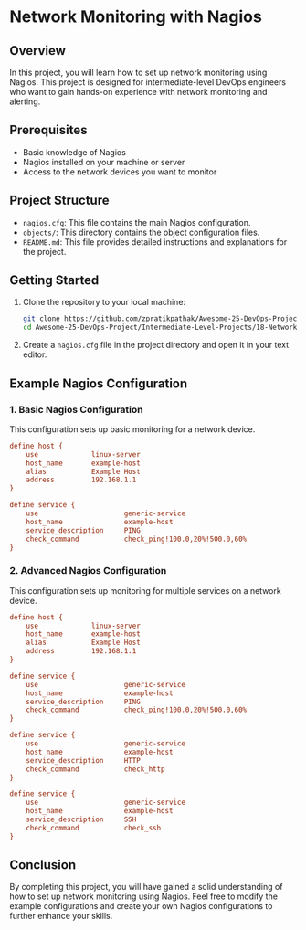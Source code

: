 # Network Monitoring with Nagios

## Overview

In this project, you will learn how to set up network monitoring using Nagios. This project is designed for intermediate-level DevOps engineers who want to gain hands-on experience with network monitoring and alerting.

## Prerequisites

- Basic knowledge of Nagios
- Nagios installed on your machine or server
- Access to the network devices you want to monitor

## Project Structure

- `nagios.cfg`: This file contains the main Nagios configuration.
- `objects/`: This directory contains the object configuration files.
- `README.md`: This file provides detailed instructions and explanations for the project.

## Getting Started

1. Clone the repository to your local machine:
   ```bash
   git clone https://github.com/zpratikpathak/Awesome-25-DevOps-Project.git
   cd Awesome-25-DevOps-Project/Intermediate-Level-Projects/18-Network-Monitoring-with-Nagios
   ```

2. Create a `nagios.cfg` file in the project directory and open it in your text editor.

## Example Nagios Configuration

### 1. Basic Nagios Configuration

This configuration sets up basic monitoring for a network device.

```cfg
define host {
    use             linux-server
    host_name       example-host
    alias           Example Host
    address         192.168.1.1
}

define service {
    use                     generic-service
    host_name               example-host
    service_description     PING
    check_command           check_ping!100.0,20%!500.0,60%
}
```

### 2. Advanced Nagios Configuration

This configuration sets up monitoring for multiple services on a network device.

```cfg
define host {
    use             linux-server
    host_name       example-host
    alias           Example Host
    address         192.168.1.1
}

define service {
    use                     generic-service
    host_name               example-host
    service_description     PING
    check_command           check_ping!100.0,20%!500.0,60%
}

define service {
    use                     generic-service
    host_name               example-host
    service_description     HTTP
    check_command           check_http
}

define service {
    use                     generic-service
    host_name               example-host
    service_description     SSH
    check_command           check_ssh
}
```

## Conclusion

By completing this project, you will have gained a solid understanding of how to set up network monitoring using Nagios. Feel free to modify the example configurations and create your own Nagios configurations to further enhance your skills.
